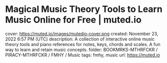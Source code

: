 # Magical Music Theory Tools to Learn Music Online for Free | muted.io

cover: https://muted.io/images/mutedio-cover.png
created: November 23, 2022 6:57 PM (UTC)
description: A collection of interactive online music theory tools and piano references for notes, keys, chords and scales. A fun way to learn and retain music concepts.
folder: BOOKMRKS-MTHRFCKR / PIRACY-MTHRFCKR / FMHY / Music
tags: fmhy, music
url: https://muted.io